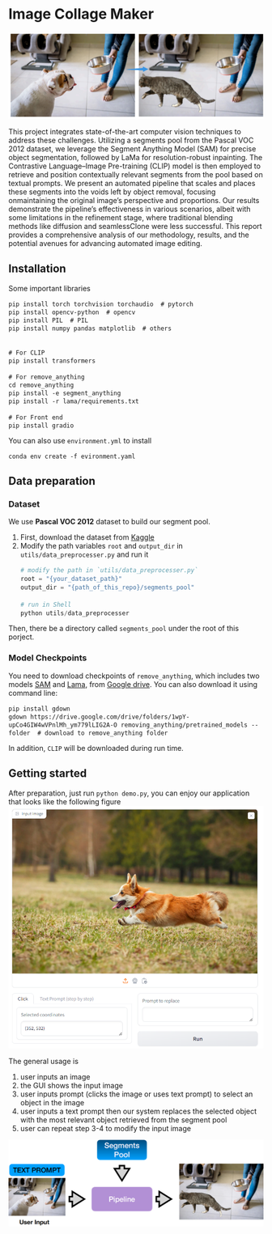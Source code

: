 # Image Collage Maker

![showcase](.assets/showcase_arrow.png)

This project integrates state-of-the-art computer vision techniques to address these challenges. Utilizing a segments pool from the
Pascal VOC 2012 dataset, we leverage the Segment Anything Model (SAM) for precise object segmentation, followed by LaMa for resolution-robust inpainting. 
The Contrastive Language–Image Pre-training (CLIP) model is then employed to retrieve and position contextually relevant segments from the pool based on textual prompts. 
We present an automated pipeline that scales and places these segments into the voids left by object removal, focusing onmaintaining the original image’s perspective 
and proportions. Our results demonstrate the pipeline’s effectiveness in various scenarios, albeit with some limitations in the refinement stage, 
where traditional blending methods like diffusion and seamlessClone were less successful. This report provides a comprehensive analysis of our methodology, 
results, and the potential avenues for advancing automated image editing.


## Installation

Some important libraries

```shell
pip install torch torchvision torchaudio  # pytorch
pip install opencv-python  # opencv
pip install PIL  # PIL
pip install numpy pandas matplotlib  # others


# For CLIP 
pip install transformers

# For remove_anything
cd remove_anything
pip install -e segment_anything
pip install -r lama/requirements.txt

# For Front end
pip install gradio

```

You can also use `environment.yml` to install
```shell
conda env create -f evironment.yaml
```

## Data preparation

### Dataset
We use **Pascal VOC 2012** dataset to build our segment pool.

1. First, download the dataset from [Kaggle](https://www.kaggle.com/datasets/huanghanchina/pascal-voc-2012)
2. Modify the path variables `root` and `output_dir` in `utils/data_preprocesser.py` and run it
    ```python
    # modify the path in `utils/data_preprocesser.py`
    root = "{your_dataset_path}"
    output_dir = "{path_of_this_repo}/segments_pool"

    # run in Shell
    python utils/data_preprocesser
    ```

Then, there be a directory called `segments_pool` under the root of this porject.

### Model Checkpoints

You need to download checkpoints of `remove_anything`, which includes two models [SAM](https://github.com/facebookresearch/segment-anything) and [Lama](https://github.com/advimman/lama), from [Google drive](https://drive.google.com/drive/folders/1ST0aRbDRZGli0r7OVVOQvXwtadMCuWXg). You can also download it using command line:

```shell
pip install gdown
gdown https://drive.google.com/drive/folders/1wpY-upCo4GIW4wVPnlMh_ym779lLIG2A-O removing_anything/pretrained_models --folder  # download to remove_anything folder
```

In addition, `CLIP` will be downloaded during run time.

## Getting started

After preparation, just run `python demo.py`, you can enjoy our application that looks like the following figure
![Front End](.assets/frontend.png)

The general usage is 
1. user inputs an image
2. the GUI shows the input image
3. user inputs prompt (clicks the image or uses text prompt) to select an object in the image
4. user inputs a text prompt then our system replaces the selected object with the most relevant object retrieved from the segment pool
5. user can repeat step 3-4 to modify the input image 

![Use Case](.assets/usecase.png)


